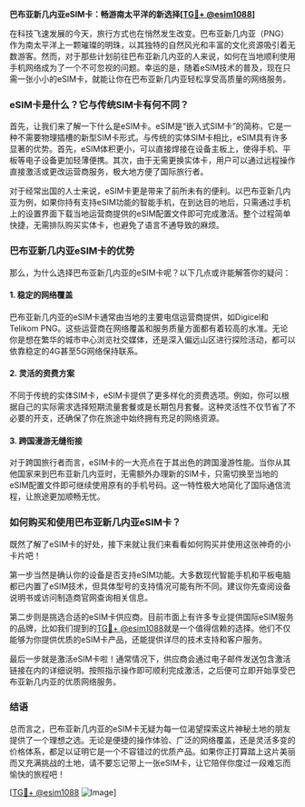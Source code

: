 **巴布亚新几内亚eSIM卡：畅游南太平洋的新选择[[TG💪+ @esim1088](https://t.me/s/esim1088)]**

在科技飞速发展的今天，旅行方式也在悄然发生改变。巴布亚新几内亚（PNG）作为南太平洋上一颗璀璨的明珠，以其独特的自然风光和丰富的文化资源吸引着无数游客。然而，对于那些计划前往巴布亚新几内亚的人来说，如何在当地顺利使用手机网络成为了一个不可忽视的问题。幸运的是，随着eSIM技术的普及，现在只需一张小小的eSIM卡，就能让你在巴布亚新几内亚轻松享受高质量的网络服务。

### eSIM卡是什么？它与传统SIM卡有何不同？

首先，让我们来了解一下什么是eSIM卡。eSIM是“嵌入式SIM卡”的简称，它是一种不需要物理插槽的新型SIM卡形式。与传统的实体SIM卡相比，eSIM具有许多显著的优势。首先，eSIM体积更小，可以直接焊接在设备主板上，使得手机、平板等电子设备更加轻薄便携。其次，由于无需更换实体卡，用户可以通过远程操作直接激活或更改运营商服务，极大地方便了国际旅行者。

对于经常出国的人士来说，eSIM卡更是带来了前所未有的便利。以巴布亚新几内亚为例，如果你持有支持eSIM功能的智能手机，在到达目的地后，只需通过手机上的设置界面下载当地运营商提供的eSIM配置文件即可完成激活。整个过程简单快捷，无需排队购买实体卡，也避免了语言不通导致的麻烦。

### 巴布亚新几内亚eSIM卡的优势

那么，为什么选择巴布亚新几内亚的eSIM卡呢？以下几点或许能解答你的疑问：

#### 1. 稳定的网络覆盖
巴布亚新几内亚的eSIM卡通常由当地的主要电信运营商提供，如Digicel和Telikom PNG。这些运营商在网络覆盖和服务质量方面都有着较高的水准。无论你是想在繁华的城市中心浏览社交媒体，还是深入偏远山区进行探险活动，都可以依靠稳定的4G甚至5G网络保持联系。

#### 2. 灵活的资费方案
不同于传统的实体SIM卡，eSIM卡提供了更多样化的资费选项。例如，你可以根据自己的实际需求选择短期流量套餐或是长期包月套餐。这种灵活性不仅节省了不必要的开支，还确保了你在旅途中始终拥有充足的网络资源。

#### 3. 跨国漫游无缝衔接
对于跨国旅行者而言，eSIM卡的一大亮点在于其出色的跨国漫游性能。当你从其他国家来到巴布亚新几内亚时，无需额外办理新的SIM卡，只需切换至当地的eSIM配置文件即可继续使用原有的手机号码。这一特性极大地简化了国际通信流程，让旅途更加顺畅无忧。

### 如何购买和使用巴布亚新几内亚eSIM卡？

既然了解了eSIM卡的好处，接下来就让我们来看看如何购买并使用这张神奇的小卡片吧！

第一步当然是确认你的设备是否支持eSIM功能。大多数现代智能手机和平板电脑都已内置了eSIM技术，但具体型号的支持情况可能有所不同。建议你先查阅设备说明书或访问制造商官网查询相关信息。

第二步则是挑选合适的eSIM卡供应商。目前市面上有许多专业提供国际eSIM服务的品牌，比如我们提到的[TG💪+ @esim1088](https://t.me/s/esim1088)就是一个值得信赖的选择。他们不仅能够为你提供优质的eSIM卡产品，还能提供详尽的技术支持和客户服务。

最后一步就是激活eSIM卡啦！通常情况下，供应商会通过电子邮件发送包含激活链接在内的详细说明。按照指示操作即可顺利完成激活，之后便可立即开始享受巴布亚新几内亚的优质网络服务。

### 结语

总而言之，巴布亚新几内亚的eSIM卡无疑为每一位渴望探索这片神秘土地的朋友提供了一个理想之选。无论是便捷的操作体验、广泛的网络覆盖，还是灵活多变的价格体系，都足以证明它是一个不容错过的优质产品。如果你正打算踏上这片美丽而又充满挑战的土地，请不要忘记带上一张eSIM卡，让它陪伴你度过一段难忘而愉快的旅程吧！

[[TG💪+ @esim1088](https://t.me/s/esim1088) ![Image](https://i.postimg.cc/4NQfJmqS/Snipaste-2025-05-13-00-14-12.png)]